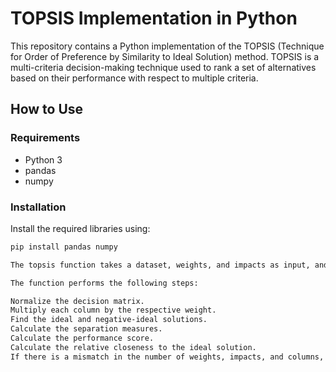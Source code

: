 # TOPSIS Implementation in Python

This repository contains a Python implementation of the TOPSIS (Technique for Order of Preference by Similarity to Ideal Solution) method. TOPSIS is a multi-criteria decision-making technique used to rank a set of alternatives based on their performance with respect to multiple criteria.

## How to Use

### Requirements
- Python 3
- pandas
- numpy

### Installation

Install the required libraries using:

```bash
pip install pandas numpy

The topsis function takes a dataset, weights, and impacts as input, and it calculates the closeness to the ideal solution for each alternative. The weights represent the importance of each criterion, and the impacts signify whether a criterion should be maximized (1) or minimized (-1).

The function performs the following steps:

Normalize the decision matrix.
Multiply each column by the respective weight.
Find the ideal and negative-ideal solutions.
Calculate the separation measures.
Calculate the performance score.
Calculate the relative closeness to the ideal solution.
If there is a mismatch in the number of weights, impacts, and columns, a ValueError is raised.